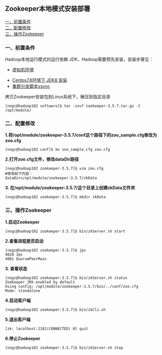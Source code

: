 ## Zookeeper本地模式安装部署

<nav>
<a href="#一、前置条件">一、前置条件</a><br/>
<a href="#二、配置修改">二、配置修改</a><br/>
<a href="#三、操作Zookeeper">三、操作Zookeeper</a><br/>
</nav>




### 一、前置条件

Hadoop本地运行模式的运行依赖 JDK，Hadoop需要预先安装，安装步骤见：

- [虚拟机环境](https://github.com/heibaiying/BigData-Notes/blob/master/notes/installation/Linux下JDK安装.md)

+ [Centos7.6环境下 JDK8 安装](https://github.com/heibaiying/BigData-Notes/blob/master/notes/installation/Linux下JDK安装.md)
+ [集群分发脚本xsync](https://github.com/heibaiying/BigData-Notes/blob/master/notes/installation/Linux下JDK安装.md)

拷贝Zookeeper安装包到Linux系统下，解压到指定目录

~~~
[nogc@hadoop102 software]$ tar -zxvf zookeeper-3.5.7.tar.gz -C /opt/module/
~~~



### 二、配置修改

**1.将/opt/module/zookeeper-3.5.7/conf这个路径下的zoo_sample.cfg修改为zoo.cfg**

~~~
[nogc@hadoop102 conf]$ mv zoo_sample.cfg zoo.cfg
~~~

**2.打开zoo.cfg文件，修改dataDir路径**

~~~shell
[nogc@hadoop102 zookeeper-3.5.7]$ vim zoo.cfg
#修改如下内容：
dataDir=/opt/module/zookeeper-3.5.7/zkData
~~~

**3.  在/opt/module/zookeeper-3.5.7/这个目录上创建zkData文件夹**

~~~shell
[nogc@hadoop102 zookeeper-3.5.7]$ mkdir zkData
~~~



### 三、操作Zookeeper

**1.启动Zookeeper**

~~~
[nogc@hadoop102 zookeeper-3.5.7]$ bin/zkServer.sh start
~~~

**2.查看进程是否启动**

~~~shell
[nogc@hadoop102 zookeeper-3.5.7]$ jps
4020 Jps
4001 QuorumPeerMain
~~~

**3.  查看状态**

~~~shell
[nogc@hadoop102 zookeeper-3.5.7]$ bin/zkServer.sh status
ZooKeeper JMX enabled by default
Using config: /opt/module/zookeeper-3.5.7/bin/../conf/zoo.cfg
Mode: standalone
~~~

**4.启动客户端**

~~~shell
[nogc@hadoop102 zookeeper-3.5.7]$ bin/zkCli.sh
~~~

**5.退出客户端**

~~~shell
[zk: localhost:2181(CONNECTED) 0] quit
~~~

**6.停止Zookeeper**

~~~shell
[nogc@hadoop102 zookeeper-3.5.7]$ bin/zkServer.sh stop
~~~

